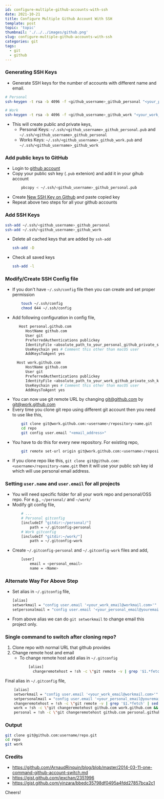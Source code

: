 ```yaml
---
id: configure-multiple-github-accounts-with-ssh
date: 2021-10-21
title: Configure Multiple Github Account With SSH
template: post
topic: 'topic'
thumbnail: './../../images/github.png'
slug: configure-multiple-github-accounts-with-ssh
categories: git
tags:
  - git
  - github
---
```


### Generating SSH Keys
- Generate SSH keys for the number of accounts with different name and email.

```sh
# Personal
ssh-keygen -t rsa -b 4096 -f <github_username>_github_personal "<your_personal_email@youremail.com>"

# Work
ssh-keygen -t rsa -b 4096 -f <github_username>_github_work "<your_work_email@workmail.com>"
```
- This will create public and private keys,
  - Personal Keys: `~/.ssh/<github_username>_github_personal.pub` and `~/.ssh/<github_username>_github_personal`
  - Works Keys: `~/.ssh/<github_username>_github_work.pub` and `~/.ssh/<github_username>_github_work`

### Add public keys to GitHub
- Login to [github account](https://github.com/login)
- Copy your public ssh key (`.pub` extenion) and add it in your gihub account
    ```sh
        pbcopy < ~/.ssh/<github_username>_github_personal.pub
    ```
- Create [New SSH Key on Github](https://github.com/settings/ssh) and paste copied key
- Repeat above two steps for all your github accounts

### Add SSH Keys
```sh
ssh-add ~/.ssh/<github_username>_github_personal
ssh-add ~/.ssh/<github_username>_github_work
```
- Delete all cached keys that are added by `ssh-add`
    ```sh
    ssh-add -D
    ```
- Check all saved keys
    ```sh
    ssh-add -l
    ```

### Modify/Create SSH Config file
- If you don't have `~/.ssh/config` file then you can create and set proper permission
    ```sh
        touch ~/.ssh/config
        chmod 644 ~/.ssh/config
    ```
- Add following configuration in config file,
  ```sh
     Host personal.github.com
        HostName github.com
        User git
        PreferredAuthentications publickey
        IdentityFile <absolute_path_to_your_personal_github_private_ssh_key>
        UseKeychain yes # Comment this other than macOS user
        AddKeysToAgent yes

    Host work.github.com
        HostName github.com
        User git
        PreferredAuthentications publickey
        IdentityFile <absolute_path_to_your_work_github_private_ssh_key>
        UseKeychain yes # Comment this other than macOS user
        AddKeysToAgent yes
  ```
- You can now use git remote URL by changing git@github.com by git@work.github.com
- Every time you clone git repo using different git account then you need to use like this,
    ```sh
        git clone git@work.github.com:<username>/repository-name.git
        cd repo
        git config user.email "<email_address>"
    ```
- You have to do this for every new repository. For existing repo,
    ```sh
        git remote set-url origin git@work.github.com:<username>/repository-name.git
    ```
- If you clone repo like this, `git clone git@github.com:<username>/repository-name.git` then it will use your public ssh key id which will use personal email address.

### Setting `user.name` and `user.email` for all projects
- You will need specific folder for all your work repo and personal/OSS repo. For e.g., `~/personal/` and `~/work/`
- Modify git config file,
    ```sh
        # ...
        # Personal gitconfig
        [includeIf "gitdir:~/personal/"]
            path = ~/.gitconfig-personal
        # Work gitconfig
        [includeIf "gitdir:~/work/"]
            path = ~/.gitconfig-work
    ```
- Create `~/.gitconfig-personal` and `~/.gitconfig-work` files and add,
    ```sh
        [user]
            email = <personal_email>
            name = <Name>
    ```

### Alternate Way For Above Step
- Set alias in `~/.gitconfig` file,
    ```sh
    [alias]
	setworkmail = "config user.email '<your_work_email@workmail.com>'"
    setpersonalmail = "config user.email '<your_personal_email@youremail.com>'"
    ```
- From above alias we can do `git setworkmail` to change email this project only.

### Single command to switch after cloning repo?
1. Clone repo with normal URL that github provides
2. Change remote host and email
    - To change remote host add alias in `~/.gitconfig`
        ```sh
            [alias]
              changeremotehost = !sh -c \"git remote -v | grep '$1.*fetch' | sed s/..fetch.// | sed s/$1/$2/ | xargs git remote set-url\"
        ```
Final alias in `~/.gitconfig` file,
```sh
    [alias]
    setworkmail = "config user.email '<your_work_email@workmail.com>'"
    setpersonalmail = "config user.email '<your_personal_email@youremail.com>'"
    changeremotehost = !sh -c \"git remote -v | grep '$1.*fetch' | sed s/..fetch.// | sed s/$1/$2/ | xargs git remote set-url\"
    work = !sh -c \"git changeremotehost github.com work.github.com && git setworkmail\"
    personal = !sh -c \"git changeremotehost github.com personal.github.com && git setpersonalmail\"
```

### Output
```sh
git clone git@github.com:username/repo.git
cd repo
git work
```

### Credits
- https://github.com/ArnaudRinquin/blog/blob/master/2014-03-11-one-command-github-account-switch.md
- https://gist.github.com/jexchan/2351996
- https://gist.github.com/yinzara/bbedc35798df0495a4fdd27857bca2c1

Cheers!